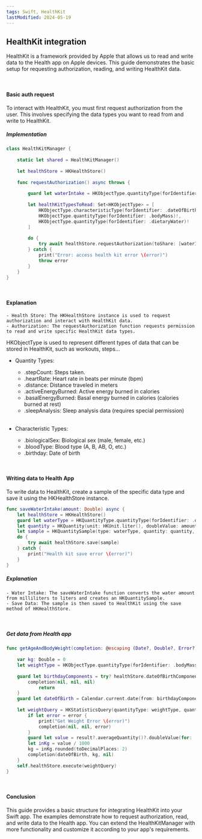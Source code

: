 ```yaml
---
tags: Swift, HealthKit
lastModified: 2024-05-19
---
```


## HealthKit integration

HealthKit is a framework provided by Apple that allows us to read and write data to the Health app on Apple devices. This guide demonstrates the basic setup for requesting authorization, reading, and writing HealthKit data.

<br>

#### Basic auth request

To interact with HealthKit, you must first request authorization from the user. This involves specifying the data types you want to read from and write to HealthKit.

##### Implementation

```swift
class HealthKitManager {
    
    static let shared = HealthKitManager()
    
    let healthStore = HKHealthStore()
    
    func requestAuthorization() async throws {
        
        guard let waterIntake = HKObjectType.quantityType(forIdentifier: HKQuantityTypeIdentifier.dietaryWater) else { return }
        
        let healthKitTypesToRead: Set<HKObjectType> = [
            HKObjectType.characteristicType(forIdentifier: .dateOfBirth)!,
            HKObjectType.quantityType(forIdentifier: .bodyMass)!,
            HKObjectType.quantityType(forIdentifier: .dietaryWater)!
        ]
        
        do {
            try await healthStore.requestAuthorization(toShare: [waterIntake], read: healthKitTypesToRead)
        } catch {
            print("Error: access health kit error \(error)")
            throw error
        }
    }
}
```
<br>

#### Explanation
    - Health Store: The HKHealthStore instance is used to request authorization and interact with HealthKit data.
    - Authorization: The requestAuthorization function requests permission to read and write specific HealthKit data types.

HKObjectType is used to represent different types of data that can be stored in HealthKit, such as workouts, steps...
- Quantity Types:
    - .stepCount: Steps taken.
    - .heartRate: Heart rate in beats per minute (bpm)
    - .distance: Distance traveled in meters
    - .activeEnergyBurned: Active energy burned in calories
    - .basalEnergyBurned: Basal energy burned in calories (calories burned at rest)
    - .sleepAnalysis: Sleep analysis data (requires special permission)
    
    <br>
    
- Characteristic Types:
    - .biologicalSex: Biological sex (male, female, etc.)
    - .bloodType: Blood type (A, B, AB, O, etc.)
    - .birthday: Date of birth

<br>

#### Writing data to Health App

To write data to HealthKit, create a sample of the specific data type and save it using the HKHealthStore instance.

```swift
func saveWaterIntake(amount: Double) async {
    let healthStore = HKHealthStore()
    guard let waterType = HKQuantityType.quantityType(forIdentifier: .dietaryWater) else { return }
    let quantity = HKQuantity(unit: HKUnit.liter(), doubleValue: amount / 1000)
    let sample = HKQuantitySample(type: waterType, quantity: quantity, start: Date(), end: Date())
    do {
        try await healthStore.save(sample)
    } catch {
        print("Health kit save error \(error)")
    }
}
```

##### Explanation
    - Water Intake: The saveWaterIntake function converts the water amount from milliliters to liters and creates an HKQuantitySample.
    - Save Data: The sample is then saved to HealthKit using the save method of HKHealthStore.

<br>

##### Get data from Health app

```swift
func getAgeAndBodyWeight(completion: @escaping (Date?, Double?, Error?) -> Void) {
        
    var kg: Double = 0
    let weightType = HKObjectType.quantityType(forIdentifier: .bodyMass)!
        
    guard let birthdayComponents = try? healthStore.dateOfBirthComponents() else {
        completion(nil, nil, nil)
            return
    }
    guard let dateOfBirth = Calendar.current.date(from: birthdayComponents) else { return }
        
    let weightQuery = HKStatisticsQuery(quantityType: weightType, quantitySamplePredicate: nil, options: .discreteAverage) { (query, result, error) in
        if let error = error {
            print("Get Weight Error \(error)")
            completion(nil, nil, error)
        }
        guard let value = result?.averageQuantity()?.doubleValue(for: .gram()) else { return }
        let inKg = value / 1000
        kg = inKg.rounded(toDecimalPlaces: 2)
        completion(dateOfBirth, kg, nil)
    }
    self.healthStore.execute(weightQuery)
}
```
<br>

#### Conclusion

This guide provides a basic structure for integrating HealthKit into your Swift app. The examples demonstrate how to request authorization, read, and write data to the Health app. You can extend the HealthKitManager with more functionality and customize it according to your app's requirements.
